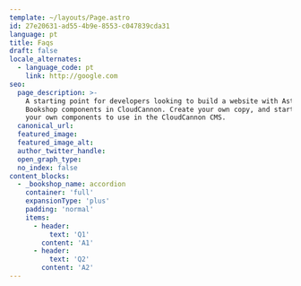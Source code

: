 ```yaml
---
template: ~/layouts/Page.astro
id: 27e20631-ad55-4b9e-8553-c047839cda31
language: pt
title: Faqs
draft: false
locale_alternates:
  - language_code: pt
    link: http://google.com
seo:
  page_description: >-
    A starting point for developers looking to build a website with Astro, using
    Bookshop components in CloudCannon. Create your own copy, and start creating
    your own components to use in the CloudCannon CMS.
  canonical_url:
  featured_image:
  featured_image_alt:
  author_twitter_handle:
  open_graph_type:
  no_index: false
content_blocks:
  - _bookshop_name: accordion
    container: 'full'
    expansionType: 'plus'
    padding: 'normal'
    items:
      - header:
          text: 'Q1'
        content: 'A1'
      - header:
          text: 'Q2'
        content: 'A2'
---
```

